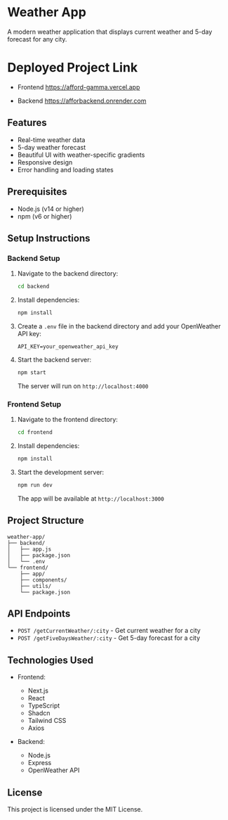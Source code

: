 # Weather App

A modern weather application that displays current weather and 5-day forecast for any city.

# Deployed Project Link

- Frontend
  https://afford-gamma.vercel.app

- Backend
  https://afforbackend.onrender.com

## Features

- Real-time weather data
- 5-day weather forecast
- Beautiful UI with weather-specific gradients
- Responsive design
- Error handling and loading states

## Prerequisites

- Node.js (v14 or higher)
- npm (v6 or higher)

## Setup Instructions

### Backend Setup

1. Navigate to the backend directory:

   ```bash
   cd backend
   ```

2. Install dependencies:

   ```bash
   npm install
   ```

3. Create a `.env` file in the backend directory and add your OpenWeather API key:

   ```
   API_KEY=your_openweather_api_key
   ```

4. Start the backend server:
   ```bash
   npm start
   ```
   The server will run on `http://localhost:4000`

### Frontend Setup

1. Navigate to the frontend directory:

   ```bash
   cd frontend
   ```

2. Install dependencies:

   ```bash
   npm install
   ```

3. Start the development server:
   ```bash
   npm run dev
   ```
   The app will be available at `http://localhost:3000`

## Project Structure

```
weather-app/
├── backend/
│   ├── app.js
│   ├── package.json
│   └── .env
└── frontend/
    ├── app/
    ├── components/
    ├── utils/
    └── package.json
```

## API Endpoints

- `POST /getCurrentWeather/:city` - Get current weather for a city
- `POST /getFiveDaysWeather/:city` - Get 5-day forecast for a city

## Technologies Used

- Frontend:

  - Next.js
  - React
  - TypeScript
  - Shadcn
  - Tailwind CSS
  - Axios

- Backend:
  - Node.js
  - Express
  - OpenWeather API

## License

This project is licensed under the MIT License.
